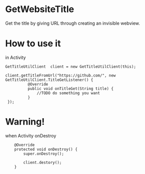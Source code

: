 # GetWebsiteTitle
Get the title by giving URL through creating an invisible webview.

# How to use it
in Activity 
  ~~~
  GetTitleUtilClient  client = new GetTitleUtilClient(this);
  
  client.getTitleFromUrl("https://github.com/", new GetTitleUtilClient.TitleGetListener() {
            @Override
            public void onTitleGet(String title) {
                //TODO do something you want
            }
   });
 ~~~
# Warning!
when Activity onDestroy  
~~~
    @Override
    protected void onDestroy() {
        super.onDestroy();
       
        client.destory();
    }
~~~
 
